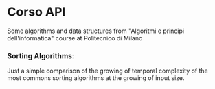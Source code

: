 # Corso API

Some algorithms and data structures from "Algoritmi e principi dell'informatica" course at Politecnico di Milano

### Sorting Algorithms:

Just a simple comparison of the growing of temporal complexity of the most commons sorting algorithms at the growing of input size.